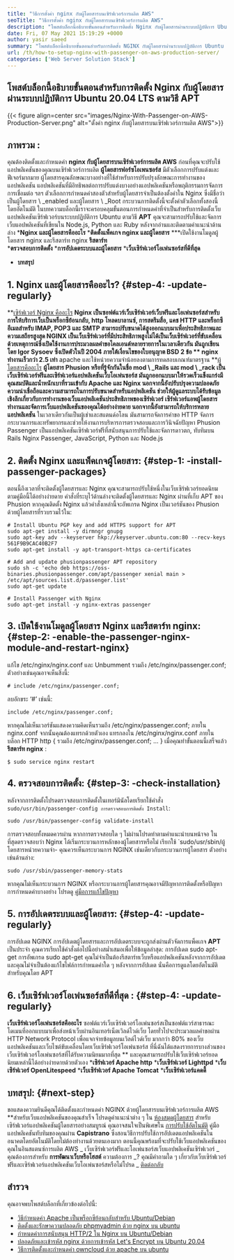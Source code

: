 ```yaml
---
title: "วิธีการตั้งค่า nginx กับผู้โดยสารบนเซิร์ฟเวอร์การผลิต AWS" 
seoTitle: "วิธีการตั้งค่า nginx กับผู้โดยสารบนเซิร์ฟเวอร์การผลิต AWS" 
description: "โพสต์บล็อกนี้อธิบายขั้นตอนสำหรับการติดตั้ง Nginx กับผู้โดยสารผ่านระบบปฏิบัติการ Ubuntu 20.04 LTS ตามวิธี APT" 
date: Fri, 07 May 2021 15:19:29 +0000
author: yasir saeed
summary: "โพสต์บล็อกนี้อธิบายขั้นตอนสำหรับการติดตั้ง NGINX กับผู้โดยสารผ่านระบบปฏิบัติการ Ubuntu 20.04 LTS ตามวิธี APT" 
url: /th/how-to-setup-nginx-with-passenger-on-aws-production-server/
categories: ['Web Server Solution Stack']
---
```


## โพสต์บล็อกนี้อธิบายขั้นตอนสำหรับการติดตั้ง Nginx กับผู้โดยสารผ่านระบบปฏิบัติการ Ubuntu 20.04 LTS ตามวิธี APT

{{< figure align=center src="images/Nginx-With-Passenger-on-AWS-Production-Server.png" alt="ตั้งค่า nginx กับผู้โดยสารบนเซิร์ฟเวอร์การผลิต AWS">}}


## **ภาพรวม** :
คุณต้องติดตั้งและกำหนดค่า **nginx กับผู้โดยสารบนเซิร์ฟเวอร์การผลิต AWS**  ก่อนที่คุณจะปรับใช้แอปพลิเคชันของคุณบนเซิร์ฟเวอร์การผลิต
**ผู้โดยสารฟอร์ซโอเพนซอร์ส**  มีตัวเลือกการปรับแต่งและฟีเจอร์มากมาย ผู้โดยสารคุณลักษณะบางอย่างที่ใช้สำหรับการปรับปรุงลักษณะการทำงานของแอปพลิเคชัน แอปพลิเคชันที่มีอิทธิพลต่อการปรับแต่งบางอย่างแอปพลิเคชันหรือพฤติกรรมการจัดการการเชื่อมต่อ ฯลฯ ตัวเลือกการกำหนดค่าสองตัวสำหรับผู้โดยสารจำเป็นต้องตั้งค่าใน Nginx ซึ่งมีชื่อว่าเป็นผู้โดยสาร \ _enabled และผู้โดยสาร \ _Root กระบวนการติดตั้งนี้จะตั้งค่าตัวเลือกทั้งสองนี้โดยอัตโนมัติ
ในบทความบล็อกนี้เราจะครอบคลุมขั้นตอนการกำหนดค่าที่จำเป็นสำหรับการติดตั้งเว็บแอปพลิเคชันเซิร์ฟเวอร์บนระบบปฏิบัติการ Ubuntu ตามวิธี **APT**  คุณจะสามารถปรับใช้และจัดการเว็บแอปพลิเคชันที่เขียนใน Node.js, Python และ Ruby หลังจากอ่านและติดตามคำแนะนำด้านล่าง
  ***Nginx และผู้โดยสารคืออะไร** 
  ***ติดตั้งแพ็คเกจ nginx และผู้โดยสาร** 
  ***เปิดใช้งานโมดูลผู้โดยสาร nginx และรีสตาร์ท nginx  **รีสตาร์ท**  
  ***ตรวจสอบการติดตั้ง** 
  ***การอัปเดตระบบและผู้โดยสาร** 
  ***เว็บเซิร์ฟเวอร์โอเพ่นซอร์สที่ดีที่สุด** 
  * **บทสรุป**

## 1. Nginx และผู้โดยสารคืออะไร?   {#step-4: -update-regularly}
**[เซิร์ฟเวอร์ Nginx คืออะไร][1]  **Nginx เป็นซอฟต์แวร์เว็บเซิร์ฟเวอร์เว็บฟรีและโอเพ่นซอร์สสำหรับการให้บริการเว็บเป็นพร็อกซีย้อนกลับ, http โหลดบาลานซ์, การสตรีมสื่อ, แคช HTTP และพร็อกซีอีเมลสำหรับ IMAP, POP3 และ SMTP สามารถปรับขนาดได้สูงออกแบบมาเพื่อประสิทธิภาพและความเสถียรสูงสุด NGINX เป็นเว็บเซิร์ฟเวอร์ที่มีประสิทธิภาพสูงไม่ได้เป็นเว็บเซิร์ฟเวอร์ที่ขับเคลื่อนด้วยเหตุการณ์ซึ่งเปิดใช้งานการประมวลผลคำขอไคลเอนต์หลายรายการในเวลาเดียวกัน มันถูกเขียนโดย Igor Sysoev ซึ่งเปิดตัวในปี 2004 ภายใต้เงื่อนไขของใบอนุญาต BSD 2 ข้อ **  nginx ทำงานเร็วกว่า 2.5 เท่า**  apache และใช้หน่วยความจำน้อยลงตามการทดสอบเกณฑ์มาตรฐาน
**[ผู้โดยสารคืออะไร][2]  **ผู้โดยสาร Phusion หรือที่รู้จักกันในชื่อ mod \ _Rails และ mod \ _rack เป็นเว็บเซิร์ฟเวอร์ฟรีและเซิร์ฟเวอร์แอปพลิเคชันเว็บโอเพ่นซอร์ส มันถูกออกแบบมาให้รวดเร็วแข็งแกร่งมีคุณสมบัติและน้ำหนักเบาที่รวมเข้ากับ Apache และ Nginx นอกจากนี้ยังปรับปรุงความปลอดภัยความน่าเชื่อถือและความสามารถในการปรับขนาดสำหรับแอปพลิเคชัน ช่วยให้ผู้ดูแลระบบได้รับข้อมูลเชิงลึกเกี่ยวกับการทำงานของเว็บแอปพลิเคชันประสิทธิภาพของเซิร์ฟเวอร์ เซิร์ฟเวอร์แอพผู้โดยสารทำงานและจัดการเว็บแอปพลิเคชันของคุณได้อย่างง่ายดาย นอกจากนี้ยังสามารถให้บริการหลายแอปพลิเคชัน**   ในเวลาเดียวกันเป็นผู้เช่าและสแตนด์อโลน มันสามารถจัดการคำขอ HTTP จัดการกระบวนการและทรัพยากรและช่วยให้งานการบริหารการตรวจสอบและการวินิจฉัยปัญหา Phusion Passenger เป็นแอปพลิเคชันเซิร์ฟเวอร์ฟรีที่สนับสนุนการปรับใช้และจัดการดาวตก, ทับทิมบน Rails Nginx Passenger, JavaScript, Python และ Node.js

## 2. ติดตั้ง Nginx และแพ็คเกจผู้โดยสาร:   {#step-1: -install-passenger-packages}
ตอนนี้ถึงเวลาที่จะติดตั้งผู้โดยสารและ Nginx คุณจะสามารถปรับใช้หนึ่งในเว็บเซิร์ฟเวอร์ยอดนิยมตามคู่มือนี้ได้อย่างง่ายดาย คำสั่งที่ระบุไว้ด้านล่างจะติดตั้งผู้โดยสารและ Nginx ผ่านที่เก็บ APT ของ Phusion หากคุณติดตั้ง Nginx แล้วคำสั่งเหล่านี้จะอัพเกรด Nginx เป็นเวอร์ชันของ Phusion ด้วยผู้โดยสารที่รวบรวมไว้ใน:
```
# Install Ubuntu PGP key and add HTTPS support for APT
sudo apt-get install -y dirmngr gnupg
sudo apt-key adv --keyserver hkp://keyserver.ubuntu.com:80 --recv-keys 561F9B9CAC40B2F7
sudo apt-get install -y apt-transport-https ca-certificates

# Add and update phusionpassenger APT repository
sudo sh -c 'echo deb https://oss-binaries.phusionpassenger.com/apt/passenger xenial main > /etc/apt/sources.list.d/passenger.list'
sudo apt-get update

# Install Passenger with Nginx
sudo apt-get install -y nginx-extras passenger
```

## 3. เปิดใช้งานโมดูลผู้โดยสาร Nginx และรีสตาร์ท nginx:   {#step-2: -enable-the-passenger-nginx-module-and-restart-nginx}
แก้ไข /etc/nginx/nginx.conf และ Unbumment รวมถึง /etc/nginx/passenger.conf; ตัวอย่างเช่นคุณอาจเห็นสิ่งนี้:
```
# include /etc/nginx/passenger.conf;
```
ลบอักขระ ‘#’ เช่นนี้:
```
include /etc/nginx/passenger.conf;
```
หากคุณไม่เห็นเวอร์ชันแสดงความคิดเห็นรวมถึง /etc/nginx/passenger.conf; ภายใน nginx.conf จากนั้นคุณต้องแทรกด้วยตัวเอง แทรกลงใน /etc/nginx/nginx.conf ภายในบล็อก HTTP
http {
    รวมถึง /etc/nginx/passenger.conf;
    ...
}
เมื่อคุณทำขั้นตอนนี้เสร็จแล้ว **รีสตาร์ท nginx** :
```
$ sudo service nginx restart
```

## 4. ตรวจสอบการติดตั้ง:   {#step-3: -check-installation}
หลังจากการติดตั้งโปรดตรวจสอบการติดตั้งในเทอร์มินัลโดยเรียกใช้คำสั่ง `sudo/usr/bin/passenger-config การตรวจสอบการติดตั้ง Install`:
```
sudo /usr/bin/passenger-config validate-install
```
การตรวจสอบทั้งหมดควรผ่าน หากการตรวจสอบใด ๆ ไม่ผ่านโปรดทำตามคำแนะนำบนหน้าจอ
ในที่สุดตรวจสอบว่า Nginx ได้เริ่มกระบวนการหลักของผู้โดยสารหรือไม่ เรียกใช้ `sudo/usr/sbin/ผู้โดยสารหน่วยความจำ- คุณควรเห็นกระบวนการ NGINX เช่นเดียวกับกระบวนการผู้โดยสาร ตัวอย่างเช่นด้านล่าง:
```
sudo /usr/sbin/passenger-memory-stats
```
หากคุณไม่เห็นกระบวนการ NGINX หรือกระบวนการผู้โดยสารคุณอาจมีปัญหาการติดตั้งหรือปัญหาการกำหนดค่าบางอย่าง โปรดดู [คู่มือการแก้ไขปัญหา][3]

## 5. การอัปเดตระบบและผู้โดยสาร:   {#step-4: -update-regularly}
การอัปเดต NGINX การอัปเดตผู้โดยสารและการอัปเดตระบบจะถูกส่งผ่านตัวจัดการแพ็คเกจ **APT**  เป็นประจำ คุณควรเรียกใช้คำสั่งต่อไปนี้อย่างสม่ำเสมอเพื่อให้ข้อมูลล่าสุด:
การอัปเดต sudo apt-get
การอัพเกรด sudo apt-get
คุณไม่จำเป็นต้องรีสตาร์ทเว็บหรือแอปพลิเคชันหลังจากการอัปเดตและคุณไม่จำเป็นต้องแก้ไขไฟล์การกำหนดค่าใด ๆ หลังจากการอัปเดต นั่นคือการดูแลโดยอัตโนมัติสำหรับคุณโดย APT

## 6. **เว็บเซิร์ฟเวอร์โอเพ่นซอร์สที่ดีที่สุด** :   {#step-4: -update-regularly}
**เว็บเซิร์ฟเวอร์โอเพ่นซอร์สคืออะไร**  ซอฟต์แวร์เว็บเซิร์ฟเวอร์โอเพ่นซอร์สเป็นซอฟต์แวร์สาธารณะโดเมนที่ออกแบบมาเพื่อส่งหน้าเว็บผ่านอินเทอร์เน็ตเวิลด์ไวด์เว็บ โดยทั่วไปจะประมวลผลคำขอผ่าน HTTP Network Protocol เพื่อแจกจ่ายข้อมูลบนเวิลด์ไวด์เว็บ
มากกว่า 80% ของเว็บแอปพลิเคชันและเว็บไซต์ขับเคลื่อนโดยเว็บเซิร์ฟเวอร์โอเพ่นซอร์ส ที่นี่ฉันได้แสดงรายการบางส่วนของเว็บเซิร์ฟเวอร์โอเพ่นซอร์สที่ได้รับความนิยมมากที่สุด ** และคุณสามารถปรับใช้เว็บเซิร์ฟเวอร์ยอดนิยมเหล่านี้ได้อย่างง่ายดายด้วยตัวเอง
  ***เซิร์ฟเวอร์ Apache http** 
  ***เว็บเซิร์ฟเวอร์ Lighttpd** 
  ***เว็บเซิร์ฟเวอร์ OpenLitespeed** 
  ***เว็บเซิร์ฟเวอร์ Apache Tomcat** 
  ***เว็บเซิร์ฟเวอร์แคดดี้** 

## [][4] บทสรุป:   {#next-step}
ขอแสดงความยินดีคุณได้ติดตั้งและกำหนดค่า NGINX ด้วยผู้โดยสารบนเซิร์ฟเวอร์การผลิต AWS **สำหรับเว็บแอปพลิเคชันของคุณสำเร็จ โปรดดูคำแนะนำต่าง ๆ ใน [ห้องสมุดผู้โดยสาร][5] สำหรับเซิร์ฟเวอร์แอปพลิเคชันผู้โดยสารอย่างสมบูรณ์ คุณอาจสนใจเป็นพิเศษใน [การปรับใช้อัตโนมัติ][6] คู่มือแอปพลิเคชันทับทิมของคุณผ่าน  **Capistrano**   ซึ่งสอนวิธีการปรับใช้การอัปเดตแอปพลิเคชันในอนาคตโดยอัตโนมัติโดยไม่ต้องทำงานด้วยตนเองมาก ตอนนี้คุณพร้อมที่จะปรับใช้เว็บแอปพลิเคชันของคุณในอินสแตนซ์การผลิต AWS
_ เว็บเซิร์ฟเวอร์ฟรีและโอเพ่นซอร์สเว็บแอปพลิเคชันเซิร์ฟเวอร์ _ คุณต้องการสำหรับ **การพัฒนาเว็บหรือโฮสต์**  ความต้องการ _? คุณมีคำถามใด ๆ เกี่ยวกับเว็บเซิร์ฟเวอร์ฟรีและเซิร์ฟเวอร์แอปพลิเคชันเว็บโอเพ่นซอร์สหรือไม่โปรด _ [ติดต่อกลับ][7]

## สำรวจ
คุณอาจพบโพสต์บล็อกที่เกี่ยวข้องต่อไปนี้:
  * [วิธีกำหนดค่า Apache เป็นพร็อกซีย้อนกลับสำหรับ Ubuntu/Debian][8]
  * [ติดตั้งและรักษาความปลอดภัย phpmyadmin ด้วย nginx บน ubuntu][9]
  * [กำหนดค่าการสนับสนุน HTTP/2 ใน Nginx บน Ubuntu/Debian][10]
  * [ปลอดภัยและเข้ารหัส nginx ด้วยการเข้ารหัส Let's Encrypt บน Ubuntu 20.04][11]
  * [วิธีการติดตั้งและกำหนดค่า owncloud ด้วย apache บน ubuntu][12]

  
[1]: http://nginx.com/
[2]: https://www.phusionpassenger.com/
[3]: https://www.phusionpassenger.com/library/admin/nginx/troubleshooting/
[4]: https://www.phusionpassenger.com/library/walkthroughs/deploy/ruby/aws/nginx/oss/xenial/install_passenger.html#next-step
[5]: https://www.phusionpassenger.com/library/#guides
[6]: https://www.phusionpassenger.com/library/deploy/nginx/automating_app_updates/ruby/
[7]: mailto:yasir.saeed@aspose.com
[8]: https://blog.containerize.com/web-server-solution-stack/how-to-configure-apache-as-a-reverse-proxy-for-ubuntudebian/
[9]: https://blog.containerize.com/web-server-solution-stack/how-to-install-and-secure-phpmyadmin-with-nginx-on-ubuntu/
[10]: https://blog.containerize.com/web-server-solution-stack/how-to-configure-http2-support-in-nginx-on-ubuntudebian/
[11]: https://blog.containerize.com/web-server-solution-stack/how-to-secure-nginx-with-letsencrypt-on-ubuntu-20-04/
[12]: https://blog.containerize.com/backup-and-sync-software/how-to-install-and-configure-owncloud-with-apache-on-ubuntu/
